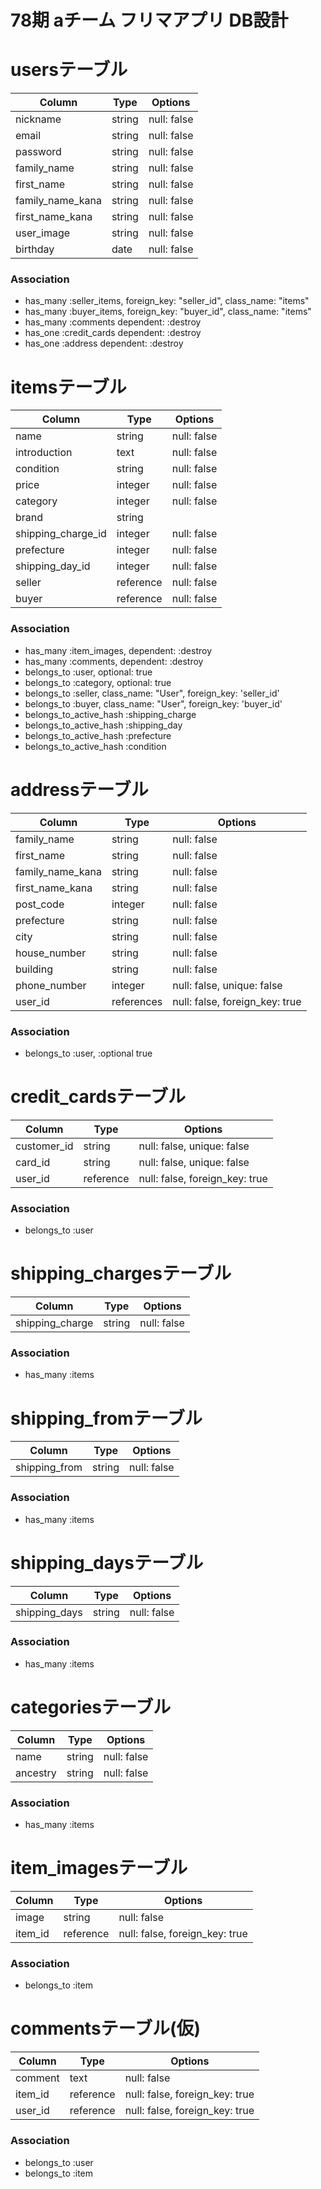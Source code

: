 # 78期 aチーム フリマアプリ DB設計

# usersテーブル
|Column|Type|Options|
|------|----|-------|
|nickname|string|null: false|
|email|string|null: false|
|password|string|null: false|
|family_name|string|null: false|
|first_name|string|null: false|
|family_name_kana|string|null: false|
|first_name_kana|string|null: false|
|user_image|string|null: false|
|birthday|date|null: false|
### Association
- has_many :seller_items, foreign_key: "seller_id", class_name: "items"
- has_many :buyer_items, foreign_key: "buyer_id", class_name: "items"
- has_many :comments dependent: :destroy
- has_one :credit_cards dependent: :destroy
- has_one :address dependent: :destroy


# itemsテーブル
|Column|Type|Options|
|------|----|-------|
|name|string|null: false|
|introduction|text|null: false|
|condition|string|null: false|
|price|integer|null: false|
|category|integer|null: false|
|brand|string||
|shipping_charge_id|integer|null: false|
|prefecture|integer|null: false|
|shipping_day_id|integer|null: false|
|seller|reference|null: false|
|buyer|reference|null: false|
### Association
- has_many :item_images, dependent: :destroy
- has_many :comments, dependent: :destroy
- belongs_to :user, optional: true
- belongs_to :category, optional: true
- belongs_to :seller, class_name: "User", foreign_key: 'seller_id'
- belongs_to :buyer, class_name: "User", foreign_key: 'buyer_id'
- belongs_to_active_hash :shipping_charge
- belongs_to_active_hash :shipping_day
- belongs_to_active_hash :prefecture
- belongs_to_active_hash :condition

# addressテーブル
|Column|Type|Options|
|------|----|-------|
|family_name|string|null: false|
|first_name|string|null: false|
|family_name_kana|string|null: false|
|first_name_kana|string|null: false|
|post_code|integer|null: false|
|prefecture|string|null: false|
|city|string|null: false|
|house_number|string|null: false|
|building|string|null: false|
|phone_number|integer|null: false, unique: false|
|user_id|references|null: false, foreign_key: true|
### Association
- belongs_to :user, :optional	true

# credit_cardsテーブル
|Column|Type|Options|
|------|----|-------|
|customer_id|string|null: false, unique: false|
|card_id|string|null: false, unique: false|
|user_id|reference|null: false, foreign_key: true|
### Association
- belongs_to :user

# shipping_chargesテーブル
|Column|Type|Options|
|------|----|-------|
|shipping_charge|string|null: false|
### Association
- has_many :items

# shipping_fromテーブル
|Column|Type|Options|
|------|----|-------|
|shipping_from|string|null: false|
### Association
- has_many :items

# shipping_daysテーブル
|Column|Type|Options|
|------|----|-------|
|shipping_days|string|null: false|
### Association
- has_many :items

# categoriesテーブル
|Column|Type|Options|
|------|----|-------|
|name|string|null: false|
|ancestry|string|null: false|
### Association
- has_many :items

# item_imagesテーブル
|Column|Type|Options|
|------|----|-------|
|image|string|null: false|
|item_id|reference|null: false, foreign_key: true|
### Association
- belongs_to :item

# commentsテーブル(仮)
|Column|Type|Options|
|------|----|-------|
|comment|text|null: false|
|item_id|reference|null: false, foreign_key: true|
|user_id|reference|null: false, foreign_key: true|
### Association
- belongs_to :user
- belongs_to :item